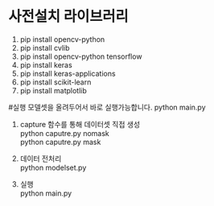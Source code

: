 # 사전설치 라이브러리 
 1) pip install opencv-python
 2) pip install cvlib
 3) pip install opencv-python tensorflow
 3) pip install keras
 4) pip install keras-applications
 5) pip install scikit-learn
 6) pip install matplotlib


#실행
 모델셋을 올려두어서 바로 실행가능합니다. python main.py   

1) capture 함수를 통해 데이터셋 직접 생성  
   python caputre.py nomask     
   python caputre.py mask   
   
2) 데이터 전처리  
   python modelset.py
   
3) 실행  
   python main.py
